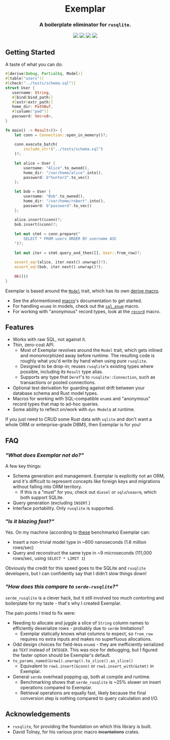 <h1 align="center">Exemplar</h1>
<h3 align="center">A boilerplate eliminator for <code>rusqlite</code>.</h3>

<p align="center">
<img src="https://img.shields.io/crates/v/exemplar">
<img src="https://img.shields.io/github/actions/workflow/status/Colonial-Dev/exemplar/rust.yml">
<img src="https://img.shields.io/docsrs/exemplar">
<img src="https://img.shields.io/crates/l/exemplar">
</p>

## Getting Started
A taste of what you can do:
```rust
#[derive(Debug, PartialEq, Model)]
#[table("users")]
#[check("../tests/schema.sql")]
struct User {
   username: String,
   #[bind(bind_path)]
   #[extr(extr_path)]
   home_dir: PathBuf,
   #[column("pwd")]
   password: Vec<u8>,
}
 
fn main() -> Result<()> {
    let conn = Connection::open_in_memory()?;
 
    conn.execute_batch(
        include_str!("../tests/schema.sql")
    )?;
 
    let alice = User {
        username: "Alice".to_owned(),
        home_dir: "/var/home/alice".into(),
        password: b"hunter2".to_vec()
    };
 
    let bob = User {
        username: "Bob".to_owned(),
        home_dir: "/var/home/robert".into(),
        password: b"password".to_vec()
    };
 
    alice.insert(&conn)?;
    bob.insert(&conn)?;
 
    let mut stmt = conn.prepare("
        SELECT * FROM users ORDER BY username ASC
    ")?;
    
    let mut iter = stmt.query_and_then([], User::from_row)?;
 
    assert_eq!(alice, iter.next().unwrap()?);
    assert_eq!(bob, iter.next().unwrap()?);
 
    Ok(())
}
```

Exemplar is based around the [`Model`](https://docs.rs/exemplar/latest/exemplar/trait.Model.html) trait, which has its own [derive macro](https://docs.rs/exemplar/latest/exemplar/derive.Model.html).

- See the aformentioned [macro](https://docs.rs/exemplar/latest/exemplar/derive.Model.html)'s documentation to get started.
- For handling `enum`s in models, check out the [`sql_enum`](https://docs.rs/exemplar/latest/exemplar/macro.sql_enum.html) macro.
- For working with "anonymous" record types, look at the [`record`](https://docs.rs/exemplar/latest/exemplar/macro.record.html) macro.

## Features
- Works with raw SQL, not against it.
- Thin, zero-cost API.
  - Most of Exemplar revolves around the `Model` trait, which gets inlined and monomorphized away before runtime. The resulting code is roughly what you'd write by hand when using pure `rusqlite`.
  - Designed to be drop-in; reuses `rusqlite`'s existing types where possible, including its `Result` type alias.
  - Supports any type that `Deref`'s to `rusqlite::Connection`, such as transactions or pooled connections.
- Optional test derivation for guarding against drift between your database schema and Rust model types.
- Macros for working with SQL-compatible `enum`s and "anonymous" record types that map to ad-hoc queries.
- Some ability to reflect on/work with `dyn Model`s at runtime.

If you just need to CRUD some Rust data with `sqlite` and don't want a whole ORM or enterprise-grade DBMS, then Exemplar is for you!

## FAQ
### *"What does Exemplar not do?"*
A few key things:

- Schema generation and management. Exemplar is explicitly not an ORM, and it's difficult to represent concepts like foreign keys and migrations
without falling into ORM territory.
  - If this is a "must" for you, check out `diesel` or `sqlx`/`seaorm`, which both support SQLite.
- Query generation (excluding `INSERT`.)
- Interface portability. Only `rusqlite` is supported.

### *"Is it blazing fast?"*
Yes. On my machine (according to [these](https://github.com/Colonial-Dev/exemplar/tree/master/exemplar/benches) benchmarks) Exemplar can:
- Insert a non-trivial model type in ~600 nanoseconds (1.6 million rows/sec)
- Query and reconstruct the same type in ~9 microseconds (111,000 rows/sec, using `SELECT * LIMIT 1`)

Obviously the credit for this speed goes to the SQLite and `rusqlite` developers, but I can confidently say that I didn't slow things down!

### *"How does this compare to `serde-rusqlite`?"*
`serde_rusqlite` is a clever hack, but it still involved too much contorting and boilerplate for my taste - that's why I created Exemplar.

The pain points I tried to fix were:
- Needing to allocate and juggle a slice of `String` column names to efficiently deserialize rows - probably due to `serde` limitations?
  - Exemplar statically knows what columns to expect, so `from_row` requires no extra inputs and makes no superfluous allocations.
- Odd design choices for field-less `enum`s - they are inefficiently serialized as `TEXT` instead of `INTEGER`. This was nice for debugging, but I figured the faster option should be Exemplar's default.
- `to_params_named(&row1).unwrap().to_slice().as_slice()`
    - Equivalent to `row1.insert(&conn)` or `row1.insert_with(&stmt)` in Exemplar.
- General `serde` overhead popping up, both at compile and runtime.
  - Benchmarking shows that `serde_rusqlite` is ~25% slower on insert operations compared to Exemplar.
  - Retrieval operations are equally fast, likely because the final conversion step is nothing compared to query calculation and I/O.

## Acknowledgements
- `rusqlite`, for providing the foundation on which this library is built.
- David Tolnay, for his various proc macro ~~incantations~~ crates.